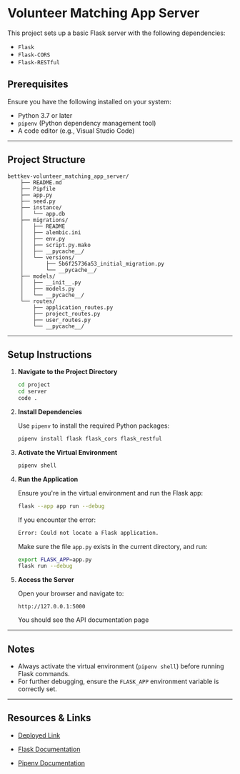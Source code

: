 # Volunteer Matching App Server

This project sets up a basic Flask server with the following dependencies:
- `Flask`
- `Flask-CORS`
- `Flask-RESTful`

## Prerequisites

Ensure you have the following installed on your system:
- Python 3.7 or later
- `pipenv` (Python dependency management tool)
- A code editor (e.g., Visual Studio Code)

---

## Project Structure

```
bettkev-volunteer_matching_app_server/
    ├── README.md
    ├── Pipfile
    ├── app.py
    ├── seed.py
    ├── instance/
    │   └── app.db
    ├── migrations/
    │   ├── README
    │   ├── alembic.ini
    │   ├── env.py
    │   ├── script.py.mako
    │   ├── __pycache__/
    │   └── versions/
    │       ├── 5b6f25736a53_initial_migration.py
    │       └── __pycache__/
    ├── models/
    │   ├── __init__.py
    │   ├── models.py
    │   └── __pycache__/
    └── routes/
        ├── application_routes.py
        ├── project_routes.py
        ├── user_routes.py
        └── __pycache__/                                       
```
---

## Setup Instructions

1. **Navigate to the Project Directory**

   ```bash
   cd project
   cd server
   code .
   ```

2. **Install Dependencies**

   Use `pipenv` to install the required Python packages:

   ```bash
   pipenv install flask flask_cors flask_restful
   ```

3. **Activate the Virtual Environment**

   ```bash
   pipenv shell
   ```

4. **Run the Application**

   Ensure you're in the virtual environment and run the Flask app:

   ```bash
   flask --app app run --debug
   ```

   If you encounter the error:

   ```bash
   Error: Could not locate a Flask application.
   ```

   Make sure the file `app.py` exists in the current directory, and run:

   ```bash
   export FLASK_APP=app.py
   flask run --debug
   ```

7. **Access the Server**

   Open your browser and navigate to:
   ```
   http://127.0.0.1:5000
   ```

   You should see the API documentation page

---

## Notes

- Always activate the virtual environment (`pipenv shell`) before running Flask commands.
- For further debugging, ensure the `FLASK_APP` environment variable is correctly set.

---

## Resources & Links

- [Deployed Link](https://volunteer-matching-app-server.onrender.com/)

- [Flask Documentation](https://flask.palletsprojects.com/)
- [Pipenv Documentation](https://pipenv.pypa.io/)